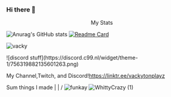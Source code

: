 
### Hi there 👋

<p style = "text-align:center;">My Stats</p>

![Anurag's GitHub stats](https://github-readme-stats.vercel.app/api?username=vackyton&theme=radical&show_icons=true)
[![Readme Card](https://github-readme-stats.vercel.app/api/pin/?username=vackyton&&theme=radical&repo=MyPythonScripts)](https://github.com/vackyton/MyPythonScripts)
<p><img  src="https://github-readme-stats.vercel.app/api/top-langs?username=vackyton&show_icons=true&theme=radical&locale=en&langs_count=10&layout=compact" alt="vacky" /></p>
![discord stuff](https://discord.c99.nl/widget/theme-1/756319882135601263.png)



My Channel,Twitch, and Discord!https://linktr.ee/vackytonplayz

Sum things I made |
                  |
                 \/
![funkay](https://user-images.githubusercontent.com/79385929/128585292-d77b5431-2ec3-4bc7-a092-8a9b7a72758b.png)
![WhittyCrazy (1)](https://user-images.githubusercontent.com/79385929/128584952-5b5e2eba-3534-41c2-8822-3ed599d7eff0.png)
